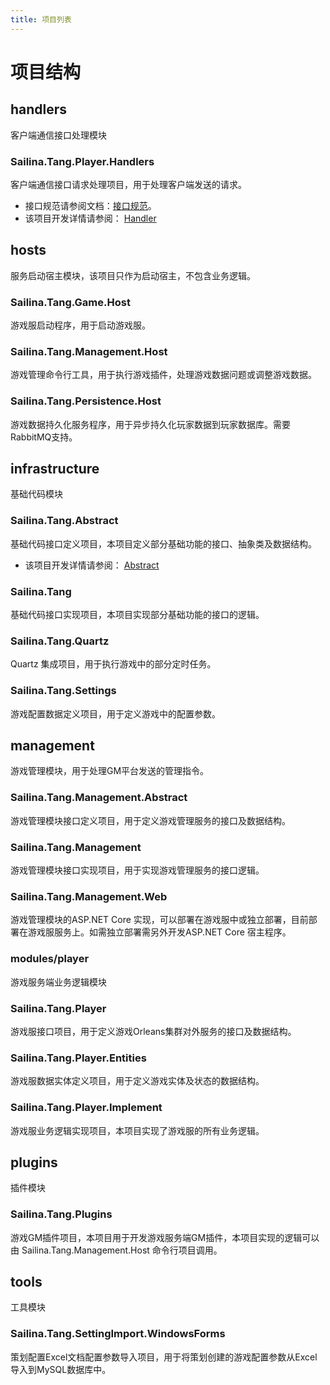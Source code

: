 ```yaml
---
title: 项目列表
---
```

# 项目结构

## handlers
客户端通信接口处理模块

### Sailina.Tang.Player.Handlers
客户端通信接口请求处理项目，用于处理客户端发送的请求。
- 接口规范请参阅文档：[接口规范](/assets/documents/接口规范.pdf)。
- 该项目开发详情请参阅： [Handler](Handler.md)

## hosts
服务启动宿主模块，该项目只作为启动宿主，不包含业务逻辑。
### Sailina.Tang.Game.Host

游戏服启动程序，用于启动游戏服。

### Sailina.Tang.Management.Host

游戏管理命令行工具，用于执行游戏插件，处理游戏数据问题或调整游戏数据。

### Sailina.Tang.Persistence.Host

游戏数据持久化服务程序，用于异步持久化玩家数据到玩家数据库。需要RabbitMQ支持。

## infrastructure

基础代码模块

### Sailina.Tang.Abstract

基础代码接口定义项目，本项目定义部分基础功能的接口、抽象类及数据结构。

- 该项目开发详情请参阅： [Abstract](Abstract.md)

### Sailina.Tang

基础代码接口实现项目，本项目实现部分基础功能的接口的逻辑。

### Sailina.Tang.Quartz


Quartz 集成项目，用于执行游戏中的部分定时任务。

### Sailina.Tang.Settings

游戏配置数据定义项目，用于定义游戏中的配置参数。

## management

游戏管理模块，用于处理GM平台发送的管理指令。

### Sailina.Tang.Management.Abstract

游戏管理模块接口定义项目，用于定义游戏管理服务的接口及数据结构。

### Sailina.Tang.Management

游戏管理模块接口实现项目，用于实现游戏管理服务的接口逻辑。

### Sailina.Tang.Management.Web

游戏管理模块的ASP.NET Core 实现，可以部署在游戏服中或独立部署，目前部署在游戏服服务上。如需独立部署需另外开发ASP.NET Core 宿主程序。

### modules/player

游戏服务端业务逻辑模块

### Sailina.Tang.Player

游戏服接口项目，用于定义游戏Orleans集群对外服务的接口及数据结构。

### Sailina.Tang.Player.Entities

游戏服数据实体定义项目，用于定义游戏实体及状态的数据结构。

### Sailina.Tang.Player.Implement

游戏服业务逻辑实现项目，本项目实现了游戏服的所有业务逻辑。


## plugins

插件模块

### Sailina.Tang.Plugins

游戏GM插件项目，本项目用于开发游戏服务端GM插件，本项目实现的逻辑可以由 Sailina.Tang.Management.Host 命令行项目调用。

## tools

工具模块

### Sailina.Tang.SettingImport.WindowsForms

策划配置Excel文档配置参数导入项目，用于将策划创建的游戏配置参数从Excel导入到MySQL数据库中。

